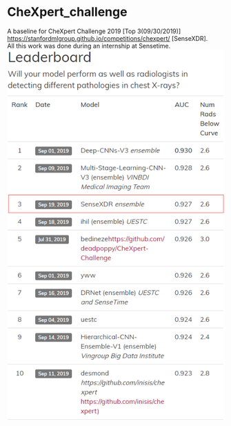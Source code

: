 # CheXpert_challenge
A baseline for CheXpert Challenge 2019 [Top 3(09/30/2019)]  
https://stanfordmlgroup.github.io/competitions/chexpert/ [SenseXDR].  
All this work was done during an internship at Sensetime.  
![image](https://github.com/Luoxd1996/CheXpert_challenge/blob/master/leaderboard.png)  
